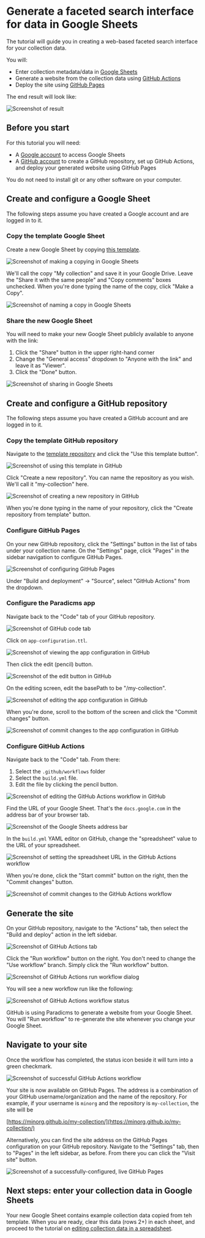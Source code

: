 # Generate a faceted search interface for data in Google Sheets

The tutorial will guide you in creating a web-based faceted search interface for your collection data.

You will:
* Enter collection metadata/data in [Google Sheets](https://www.google.com/sheets/about/)
* Generate a website from the collection data using [GitHub Actions](https://github.com/features/actions)
* Deploy the site using [GitHub Pages](https://pages.github.com/)

The end result will look like:

![Screenshot of result](img/google-sheets-ssg/result.png)


## Before you start

For this tutorial you will need:

* A [Google account](https://support.google.com/accounts/answer/27441?hl=en) to access Google Sheets
* A [GitHub account](https://github.com/join) to create a GitHub repository, set up GitHub Actions, and deploy your generated website using GitHub Pages

You do not need to install git or any other software on your computer.


## Create and configure a Google Sheet

The following steps assume you have created a Google account and are logged in to it.

### Copy the template Google Sheet

Create a new Google Sheet by copying [this template](https://docs.google.com/spreadsheets/d/1j2oaMvMxY4pnXO-sEH_fky2R2gm6TQeIev_Q8rVOD4M/edit?usp=sharing).

![Screenshot of making a copying in Google Sheets](img/google-sheets-ssg/google-sheets-make-a-copy.png)

We'll call the copy "My collection" and save it in your Google Drive. Leave the "Share it with the same people" and "Copy comments" boxes unchecked. When you're done typing the name of the copy, click "Make a Copy".

![Screenshot of naming a copy in Google Sheets](img/google-sheets-ssg/google-sheets-make-a-copy.png)

### Share the new Google Sheet

You will need to make your new Google Sheet publicly available to anyone with the link:

1. Click the "Share" button in the upper right-hand corner
2. Change the "General access" dropdown to "Anyone with the link" and leave it as "Viewer".
3. Click the "Done" button.

![Screenshot of sharing in Google Sheets](img/google-sheets-ssg/google-sheets-share.png)


## Create and configure a GitHub repository

The following steps assume you have created a GitHub account and are logged in to it.

### Copy the template GitHub repository

Navigate to the [template repository](https://github.com/dressdiscover/exhibitions) and click the "Use this template button".

![Screenshot of using this template in GitHub](img/google-sheets-ssg/github-use-this-template.png)

Click "Create a new repository". You can name the repository as you wish. We'll call it "my-collection" here.

![Screenshot of creating a new repository in GitHub](img/google-sheets-ssg/github-create-new-repository.png)

When you're done typing in the name of your repository, click the "Create repository from template" button.

### Configure GitHub Pages

On your new GitHub repository, click the "Settings" button in the list of tabs under your collection name. On the "Settings" page, click "Pages" in the sidebar navigation to configure GitHub Pages.

![Screenshot of configuring GitHub Pages](img/google-sheets-ssg/github-configure-github-pages.png)

Under "Build and deployment" -> "Source", select "GitHub Actions" from the dropdown.

### Configure the Paradicms app

Navigate back to the "Code" tab of your GitHub repository.

![Screenshot of GitHub code tab](img/google-sheets-ssg/github-code-tab.png)

Click on `app-configuration.ttl`.

![Screenshot of viewing the app configuration in GitHub](img/google-sheets-ssg/github-app-configuration-view.png)

Then click the edit (pencil) button.

![Screenshot of the edit button in GitHub](img/google-sheets-ssg/github-app-configuration-edit-button.png)

On the editing screen, edit the basePath to be "/my-collection".

![Screenshot of editing the app configuration in GitHub](img/google-sheets-ssg/github-app-configuration-edit.png)

When you're done, scroll to the bottom of the screen and click the "Commit changes" button.

![Screenshot of commit changes to the app configuration in GitHub](img/google-sheets-ssg/github-app-configuration-commit.png)

### Configure GitHub Actions

Navigate back to the "Code" tab. From there:

1. Select the `.github/workflows` folder
2. Select the `build.yml` file.
3. Edit the file by clicking the pencil button.

![Screenshot of editing the GitHub Actions workflow in GitHub](img/google-sheets-ssg/github-workflow-edit.png)

Find the URL of your Google Sheet. That's the `docs.google.com` in the address bar of your browser tab.

![Screenshot of the Google Sheets address bar](img/google-sheets-ssg/google-sheets-address-bar.png)

In the `build.yml` YAML editor on GitHub, change the "spreadsheet" value to the URL of your spreadsheet.

![Screenshot of setting the spreadsheet URL in the GitHub Actions workflow](img/google-sheets-ssg/github-workflow-set-spreadsheet.png)

When you're done, click the "Start commit" button on the right, then the "Commit changes" button.

![Screenshot of commit changes to the GitHub Actions workflow](img/google-sheets-ssg/google-sheets-workflow-commit.png)


## Generate the site

On your GitHub repository, navigate to the "Actions" tab, then select the "Build and deploy" action in the left sidebar.

![Screenshot of GitHub Actions tab](img/google-sheets-ssg/github-actions-tab.png)

Click the "Run workflow" button on the right. You don't need to change the "Use workflow" branch. Simply click the "Run workflow" button.

![Screenshot of GitHub Actions run workflow dialog](img/google-sheets-ssg/github-run-workflow-dialog.png)

You will see a new workflow run like the following:

![Screenshot of GitHub Actions workflow status](img/google-sheets-ssg/github-run-workflow-status.png)

GitHub is using Paradicms to generate a website from your Google Sheet. You will "Run workflow" to re-generate the site whenever you change your Google Sheet.


## Navigate to your site

Once the workflow has completed, the status icon beside it will turn into a green checkmark.

![Screenshot of successful GitHub Actions workflow](img/google-sheets-ssg/github-run-workflow-success.png)

Your site is now available on GitHub Pages. The address is a combination of your GitHub username/organization and the name of the repository. For example, if your username is `minorg` and the repository is `my-collection`, the site will be

[https://minorg.github.io/my-collection/](https://minorg.github.io/my-collection/)

Alternatively, you can find the site address on the GitHub Pages configuration on your GitHub repository. Navigate to the "Settings" tab, then to "Pages" in the left sidebar, as before. From there you can click the "Visit site" button.

![Screenshot of a successfully-configured, live GitHub Pages](img/google-sheets-ssg/github-visit-site.png)


## Next steps: enter your collection data in Google Sheets

Your new Google Sheet contains example collection data copied from teh template. When you are ready, clear this data (rows 2+) in each sheet, and proceed to the tutorial on [editing collection data in a spreadsheet](./edit-spreadsheet).
